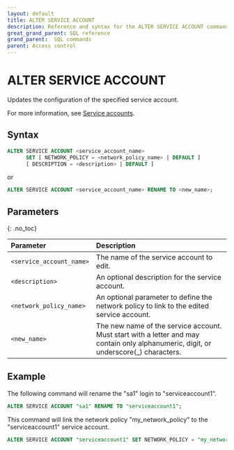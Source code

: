 ```yaml
---
layout: default
title: ALTER SERVICE ACCOUNT
description: Reference and syntax for the ALTER SERVICE ACCOUNT command.
great_grand_parent: SQL reference
grand_parent:  SQL commands
parent: Access control
---
```


# ALTER SERVICE ACCOUNT

Updates the configuration of the specified service account.

For more information, see [Service accounts](../../../Guides/managing-your-organization/service-accounts.md).

## Syntax

```sql
ALTER SERVICE ACCOUNT <service_account_name>
      SET [ NETWORK_POLICY = <network_policy_name> | DEFAULT ] 
      [ DESCRIPTION = <description> | DEFAULT ]
```

or 

```sql
ALTER SERVICE ACCOUNT <service_account_name> RENAME TO <new_name>;
```

## Parameters 
{: .no_toc} 

| Parameter | Description |
| :--- | :--- |
| `<service_account_name>`                              | The name of the service account to edit.   |
| `<description>` | An optional description for the service account. |
| `<network_policy_name>`                      | An optional parameter to define the network policy to link to the edited service account. |
| `<new_name>`                              | The new name of the service account. Must start with a letter and may contain only alphanumeric, digit, or underscore(_) characters.  |

## Example

The following command will rename the "sa1" login to "serviceaccount1".

```sql
ALTER SERVICE ACCOUNT "sa1" RENAME TO "serviceaccount1";
```

This command will link the network policy "my_network_policy" to the "serviceaccount1" service account. 
```sql
ALTER SERVICE ACCOUNT "serviceaccount1" SET NETWORK_POLICY = "my_network_policy";
```
